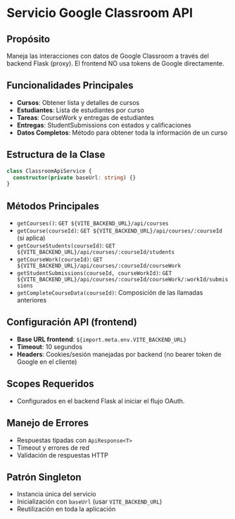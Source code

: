 # Servicio Google Classroom API

## Propósito
Maneja las interacciones con datos de Google Classroom a través del backend Flask (proxy). El frontend NO usa tokens de Google directamente.

## Funcionalidades Principales
- **Cursos**: Obtener lista y detalles de cursos
- **Estudiantes**: Lista de estudiantes por curso
- **Tareas**: CourseWork y entregas de estudiantes
- **Entregas**: StudentSubmissions con estados y calificaciones
- **Datos Completos**: Método para obtener toda la información de un curso

## Estructura de la Clase
```typescript
class ClassroomApiService {
  constructor(private baseUrl: string) {}
}
```

## Métodos Principales
- `getCourses()`: `GET ${VITE_BACKEND_URL}/api/courses`
- `getCourse(courseId)`: `GET ${VITE_BACKEND_URL}/api/courses/:courseId` (si aplica)
- `getCourseStudents(courseId)`: `GET ${VITE_BACKEND_URL}/api/courses/:courseId/students`
- `getCourseWork(courseId)`: `GET ${VITE_BACKEND_URL}/api/courses/:courseId/courseWork`
- `getStudentSubmissions(courseId, courseWorkId)`: `GET ${VITE_BACKEND_URL}/api/courses/:courseId/courseWork/:workId/submissions`
- `getCompleteCourseData(courseId)`: Composición de las llamadas anteriores

## Configuración API (frontend)
- **Base URL frontend**: `${import.meta.env.VITE_BACKEND_URL}`
- **Timeout**: 10 segundos
- **Headers**: Cookies/sesión manejadas por backend (no bearer token de Google en el cliente)

## Scopes Requeridos
- Configurados en el backend Flask al iniciar el flujo OAuth.

## Manejo de Errores
- Respuestas tipadas con `ApiResponse<T>`
- Timeout y errores de red
- Validación de respuestas HTTP

## Patrón Singleton
- Instancia única del servicio
- Inicialización con `baseUrl` (usar `VITE_BACKEND_URL`)
- Reutilización en toda la aplicación

